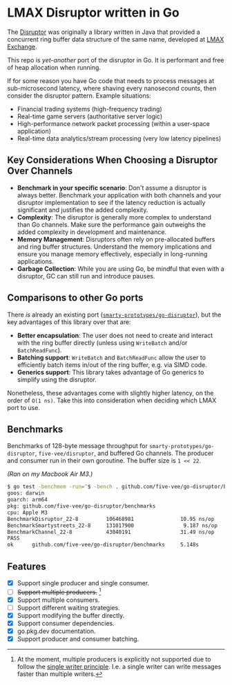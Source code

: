 # LMAX Disruptor written in Go

The [Disruptor](https://lmax-exchange.github.io/disruptor/) was originally a library written in Java that provided a concurrent ring buffer data structure of the same name, developed at [LMAX Exchange](https://www.lmax.com/).

This repo is _yet-another_ port of the disruptor in Go. It is performant and free of heap allocation when running.

If for some reason you have Go code that needs to process messages at sub-microsecond latency, where shaving every nanosecond counts, then consider the disruptor pattern. Example situations:

* Financial trading systems (high-frequency trading)
* Real-time game servers (authoritative server logic)
* High-performance network packet processing (within a user-space application)
* Real-time data analytics/stream processing (very low latency pipelines)

## Key Considerations When Choosing a Disruptor Over Channels

* **Benchmark in your specific scenario**: Don't assume a disruptor is always better. Benchmark your application with both channels and your disruptor implementation to see if the latency reduction is actually significant and justifies the added complexity.
* **Complexity**: The disruptor is generally more complex to understand than Go channels. Make sure the performance gain outweighs the added complexity in development and maintenance.
* **Memory Management**: Disruptors often rely on pre-allocated buffers and ring buffer structures. Understand the memory implications and ensure you manage memory effectively, especially in long-running applications.
* **Garbage Collection**: While you are using Go, be mindful that even with a disruptor, GC can still run and introduce pauses.

## Comparisons to other Go ports

There _is_ already an existing port ([`smarty-prototypes/go-disruptor`](https://github.com/smarty-prototypes/go-disruptor)), but the key advantages of this library over that are:

* **Better encapsulation**: The user does not need to create and interact with the ring buffer directly (unless using `WriteBatch` and/or `BatchReadFunc`).
* **Batching support**: `WriteBatch` and `BatchReadFunc` allow the user to efficiently batch items in/out of the ring buffer, e.g. via SIMD code.
* **Generics support**: This library takes advantage of Go generics to simplify using the disruptor.

Nonetheless, these advantages come with slightly higher latency, on the order of `O(1 ns)`. Take this into consideration when deciding which LMAX port to use.

## Benchmarks

Benchmarks of 128-byte message throughput for `smarty-prototypes/go-disruptor`, `five-vee/disruptor`, and buffered Go channels. The producer and consumer run in their own goroutine. The buffer size is `1 << 22`.

_(Ran on my Macbook Air M3.)_

```zsh
$ go test -benchmem -run=^$ -bench . github.com/five-vee/go-disruptor/benchmarks
goos: darwin
goarch: arm64
pkg: github.com/five-vee/go-disruptor/benchmarks
cpu: Apple M3
BenchmarkDisruptor_22-8         106468981               10.95 ns/op            0 B/op          0 allocs/op
BenchmarkSmartystreets_22-8     131017900                9.187 ns/op           0 B/op          0 allocs/op
BenchmarkChannel_22-8           43040191                31.49 ns/op            0 B/op          0 allocs/op
PASS
ok      github.com/five-vee/go-disruptor/benchmarks     5.148s
```

## Features

- [x] Support single producer and single consumer.
- [ ] ~~Support multiple producers.~~ [^1]
- [x] Support multiple consumers.
- [ ] Support different waiting strategies.
- [x] Support modifying the buffer directly.
- [x] Support consumer dependencies.
- [x] go.pkg.dev documentation.
- [x] Support producer and consumer batching.

[^1]: At the moment, multiple producers is explicitly not supported due to follow the [single writer principle](https://mechanical-sympathy.blogspot.com/2011/09/single-writer-principle.html). I.e. a single writer can write messages faster than multiple writers.
